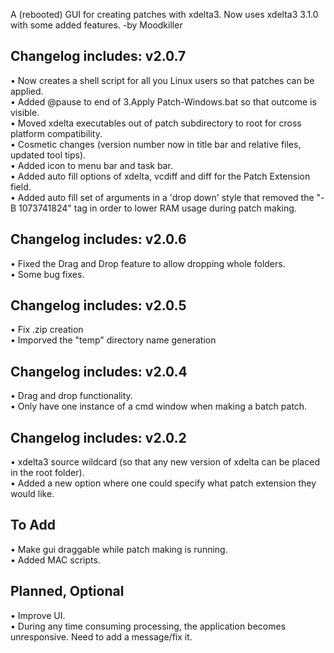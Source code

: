 A (rebooted) GUI for creating patches with xdelta3. Now uses xdelta3 3.1.0 with some added features.
-by Moodkiller

Changelog includes: v2.0.7
--------
• Now creates a shell script for all you Linux users so that patches can be applied.  
• Added @pause to end of 3.Apply Patch-Windows.bat so that outcome is visible.  
• Moved xdelta executables out of patch subdirectory to root for cross platform compatibility.  
• Cosmetic changes (version number now in title bar and relative files, updated tool tips).  
• Added icon to menu bar and task bar.  
• Added auto fill options of xdelta, vcdiff and diff for the Patch Extension field.  
• Added auto fill set of arguments in a 'drop down' style that removed the "-B 1073741824"  tag in order to lower RAM usage during patch making.  


Changelog includes:
v2.0.6
--------
• Fixed the Drag and Drop feature to allow dropping whole folders.  
• Some bug fixes.  


Changelog includes:
v2.0.5
--------
• Fix .zip creation  
• Imporved the "temp" directory name generation  


Changelog includes:
v2.0.4
--------
• Drag and drop functionality.  
• Only have one instance of a cmd window when making a batch patch.  


Changelog includes:
v2.0.2
--------
• xdelta3 source wildcard (so that any new version of xdelta can be placed in the root folder).  
• Added a new option where one could specify what patch extension they would like.




To Add
---------
• Make gui draggable while patch making is running.  
• Added MAC scripts.

Planned, Optional
---------
• Improve UI.  
• During any time consuming processing, the application becomes unresponsive. Need to add a message/fix it.
